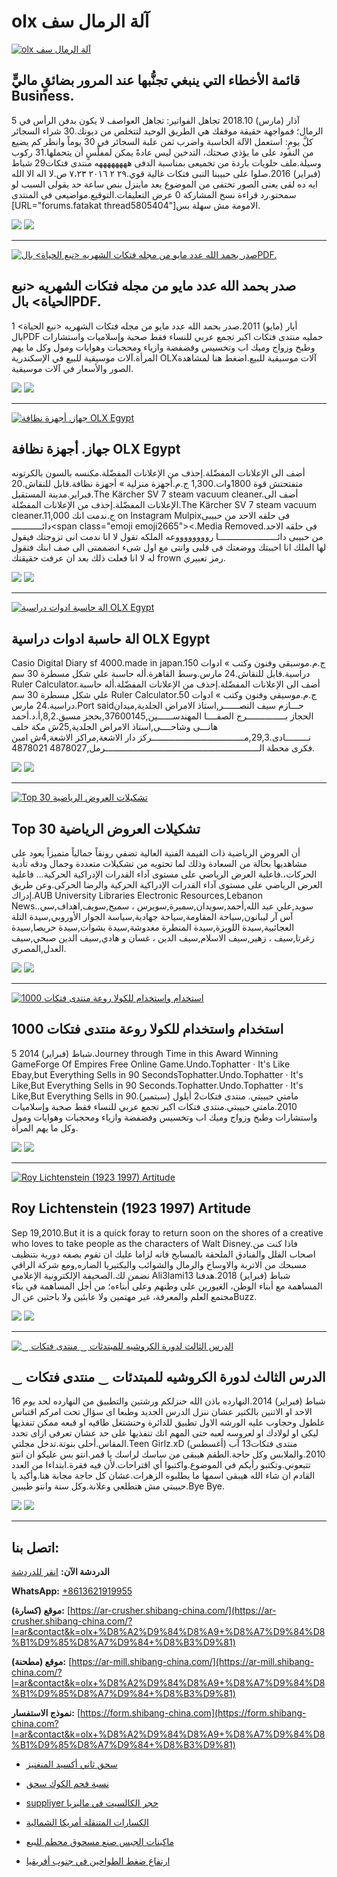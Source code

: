 # olx آلة الرمال سف

<a href="https://swt.shibang-china.com/?l=ar&img&k=olx+%D8%A2%D9%84%D8%A9+%D8%A7%D9%84%D8%B1%D9%85%D8%A7%D9%84+%D8%B3%D9%81" target="_blank">![olx آلة الرمال سف](http://static.shibang-china.com/all-800x300/309.jpg)</a>

## قائمة الأخطاء التي ينبغي تجنُّبها عند المرور بضائقٍ ماليٍّ Business.
5 آذار (مارس) 2018.10 تجاهل الفواتير: تجاهل العواصف لا يكون بدفن الرأس في الرمال؛ فمواجهة حقيقة موقفك هي الطريق الوحيد لتتخلص من ديونك.30 شراء السجائر كلَّ يومٍ: استعمل الآلة الحاسبة واضرب ثمن علبة السجائر في 30 يوماً وانظر كم يضيع من النقود على ما يؤذي صحتك، التدخين ليس عادةً يمكن لمفلِّسٍ أن يتحملها.31 ركوب وسيلة.ملف حلويات باردة من تجميعى بمناسبة الدفى ههههههههه منتدى فتكات29 شباط (فبراير) 2016.صلوا على حبيبنا النبى فتكات غالية قوي.٢٩ ٢ ٢٠١٦ ٧،٢٣ ص.لا اله الا الله ايه ده لقى يعنى الصور تختفى من الموضوع بعد ماينزل بنص ساعة حد يقولى السبب لو سمحتو.رد قراءة نسخ المشاركة 0 عرض التعليقات.التوقيع.مواضيعى فى المنتدى [URL=&quot;forums.fatakat thread5805404&quot;]الامومة مش سهلة بس.


<a href="https://whatsapp.shibangsoft.com/WhatsApp.php" target="_blank" title="WhatsApp">![](http://static.shibang-china.com/icon/whatsapp.png)</a> <a href="https://swt.shibang-china.com/?l=ar&icon&k=olx+%D8%A2%D9%84%D8%A9+%D8%A7%D9%84%D8%B1%D9%85%D8%A7%D9%84+%D8%B3%D9%81" target="_blank">![](http://static.shibang-china.com/icon/chat-ar.png)</a>

---

<a href="https://swt.shibang-china.com/?l=ar&img&k=olx+%D8%A2%D9%84%D8%A9+%D8%A7%D9%84%D8%B1%D9%85%D8%A7%D9%84+%D8%B3%D9%81" target="_blank">![صدر بحمد الله عدد مايو من مجله فتكات الشهريه &lt;نبع الحياة&gt; بالPDF.](http://static.shibang-china.com/all-800x300/289.jpg)</a>

## صدر بحمد الله عدد مايو من مجله فتكات الشهريه &lt;نبع الحياة&gt; بالPDF.
1 أيار (مايو) 2011.صدر بحمد الله عدد مايو من مجله فتكات الشهريه &lt;نبع الحياة&gt; بالPDF حمليه منتدى فتكات اكبر تجمع عربي للنساء فقط صحبة وإسلاميات واستشارات وطبخ وزواج وميك اب وتخسيس وفضفضة وازياء ومحجبات وهوايات ومول وكل ما يهم المرأة.آلات موسيقية للبيع في الإسكندرية OLXآلات موسيقية للبيع.اضغط هنا لمشاهدة الصور والأسعار في آلات موسيقية.


<a href="https://whatsapp.shibangsoft.com/WhatsApp.php" target="_blank" title="WhatsApp">![](http://static.shibang-china.com/icon/whatsapp.png)</a> <a href="https://swt.shibang-china.com/?l=ar&icon&k=olx+%D8%A2%D9%84%D8%A9+%D8%A7%D9%84%D8%B1%D9%85%D8%A7%D9%84+%D8%B3%D9%81" target="_blank">![](http://static.shibang-china.com/icon/chat-ar.png)</a>

---

<a href="https://swt.shibang-china.com/?l=ar&img&k=olx+%D8%A2%D9%84%D8%A9+%D8%A7%D9%84%D8%B1%D9%85%D8%A7%D9%84+%D8%B3%D9%81" target="_blank">![جهاز. أجهزة نظافة OLX Egypt](http://static.shibang-china.com/all-800x300/575.jpg)</a>

## جهاز. أجهزة نظافة OLX Egypt
أضف الى الإعلانات المفضّلة.إحذف من الإعلانات المفضّلة.مكنسه بالسون بالكرتونه متفتحتش قوة 1800وات.1,300 ج.م.أجهزة منزلية » أجهزة نظافة.قابل للنقاش.20 فبراير.مدينة المستقبل.The Kärcher SV 7 steam vacuum cleaner.أضف الى الإعلانات المفضّلة.إحذف من الإعلانات المفضّلة.The Kärcher SV 7 steam vacuum cleaner.11,000 ج.ندمت انك on Instagram Mulpixفى حلقه الاحد من حبيبى دائــــــــــــ&lt;span class=&quot;emoji emoji2665&quot;&gt;&lt;.Media Removed.فى حلقه الاحد من حبيبى دائـــــــــــــــــــــــا رووووووووعه الملكه تقول لا انا ندمت انى تزوجتك فيقول لها الملك انا احببتك ووضعتك فى قلبى وانتى مع اول شىء انضممتى الى صف ابنك فتقول له لا انا فعلت ذلك بعد ان عرفت حقيقتك frown رمز تعبيري.


<a href="https://whatsapp.shibangsoft.com/WhatsApp.php" target="_blank" title="WhatsApp">![](http://static.shibang-china.com/icon/whatsapp.png)</a> <a href="https://swt.shibang-china.com/?l=ar&icon&k=olx+%D8%A2%D9%84%D8%A9+%D8%A7%D9%84%D8%B1%D9%85%D8%A7%D9%84+%D8%B3%D9%81" target="_blank">![](http://static.shibang-china.com/icon/chat-ar.png)</a>

---

<a href="https://swt.shibang-china.com/?l=ar&img&k=olx+%D8%A2%D9%84%D8%A9+%D8%A7%D9%84%D8%B1%D9%85%D8%A7%D9%84+%D8%B3%D9%81" target="_blank">![الة حاسبة ادوات دراسية OLX Egypt](http://static.shibang-china.com/all-800x300/640.jpg)</a>

## الة حاسبة ادوات دراسية OLX Egypt
Casio Digital Diary sf 4000.made in japan.150 ج.م.موسيقى وفنون وكتب » ادوات دراسية.قابل للنقاش.24 مارس.وسط القاهرة.أله حاسبة علي شكل مسطرة 30 سم Ruler Calculator.أضف الى الإعلانات المفضّلة.إحذف من الإعلانات المفضّلة.أله حاسبة علي شكل مسطرة 30 سم Ruler Calculator.50 ج.م.موسيقى وفنون وكتب » ادوات دراسية.24 مارس.Port saidحـــازم سيف النصــــــر,استاذ الامراض الجلدية,ميدان الحجاز بـــــــــــــــرج الصفــــا المهندســــــين,37600145,بحجز مسبق.8,2,أ.د.أحمد هانـــى وشاحــــى,استاذ الامراض الجلدية,25ش مكة خلف نـــــــــادى.29,3,مــــــــــــــــــــــــــــــــــــركز دار الاشعة,مراكز الاشعة,4ش امين فكرى محطة الــــــــــــــــــــــــــــــــــــــــــــــــــــــــــــرمل,4878027 4878021.


<a href="https://whatsapp.shibangsoft.com/WhatsApp.php" target="_blank" title="WhatsApp">![](http://static.shibang-china.com/icon/whatsapp.png)</a> <a href="https://swt.shibang-china.com/?l=ar&icon&k=olx+%D8%A2%D9%84%D8%A9+%D8%A7%D9%84%D8%B1%D9%85%D8%A7%D9%84+%D8%B3%D9%81" target="_blank">![](http://static.shibang-china.com/icon/chat-ar.png)</a>

---

<a href="https://swt.shibang-china.com/?l=ar&img&k=olx+%D8%A2%D9%84%D8%A9+%D8%A7%D9%84%D8%B1%D9%85%D8%A7%D9%84+%D8%B3%D9%81" target="_blank">![Top 30 تشكيلات العروض الرياضية](http://static.shibang-china.com/all-800x300/75.jpg)</a>

## Top 30 تشكيلات العروض الرياضية
أن العروض الرياضية ذات القيمة الفنية العالية تضفي رونقاً جمالياً متميزاً يعود على مشاهديها بحالة من السعادة وذلك لما تحتويه من تشكيلات متعددة وجمال ودقه تأدية الحركات،.فاعلية العرض الرياضي على مستوى آداء القدرات الإدراكية الحركية… فاعلية العرض الرياضي على مستوى آداء القدرات الإدراكية الحركية والرضا الحركى.وعن طريق إدراك.AUB University Libraries Electronic Resources,Lebanon News..سويد,علي عبد الله,أحمد,سويدان,سميرة,سويرس ، سميح,سويف,اهداف,سي آس آر ليبانون,سياحة المقاومة,سياحة جهادية,سياسة الجوار الأوروبي,سيدة التلة العجائبية,سيدة اللويزة,سيدة المنطرة مغدوشة,سيدة بشوات,سيدة حريصا,سيدة زغرتا,سيف ، زهير,سيف الاسلام,سيف الدين ، غسان و هادي,سيف الدين صبحي,سيف العدل,المصري.


<a href="https://whatsapp.shibangsoft.com/WhatsApp.php" target="_blank" title="WhatsApp">![](http://static.shibang-china.com/icon/whatsapp.png)</a> <a href="https://swt.shibang-china.com/?l=ar&icon&k=olx+%D8%A2%D9%84%D8%A9+%D8%A7%D9%84%D8%B1%D9%85%D8%A7%D9%84+%D8%B3%D9%81" target="_blank">![](http://static.shibang-china.com/icon/chat-ar.png)</a>

---

<a href="https://swt.shibang-china.com/?l=ar&img&k=olx+%D8%A2%D9%84%D8%A9+%D8%A7%D9%84%D8%B1%D9%85%D8%A7%D9%84+%D8%B3%D9%81" target="_blank">![1000 استخدام واستخدام للكولا روعة منتدى فتكات](http://static.shibang-china.com/all-800x300/1084.jpg)</a>

## 1000 استخدام واستخدام للكولا روعة منتدى فتكات
5 شباط (فبراير) 2014.Journey through Time in this Award Winning GameForge Of Empires Free Online Game.Undo.Tophatter &middot; It&#39;s Like Ebay,but Everything Sells in 90 SecondsTophatter.Undo.Tophatter &middot; It&#39;s Like,But Everything Sells in 90 Seconds.Tophatter.Undo.Tophatter &middot; It&#39;s Like,But Everything Sells in 90.مامتي حبيبتي. منتدى فتكات2 أيلول (سبتمبر) 2010.مامتي حبيبتي.منتدى فتكات اكبر تجمع عربي للنساء فقط صحبة وإسلاميات واستشارات وطبخ وزواج وميك اب وتخسيس وفضفضة وازياء ومحجبات وهوايات ومول وكل ما يهم المرأة.


<a href="https://whatsapp.shibangsoft.com/WhatsApp.php" target="_blank" title="WhatsApp">![](http://static.shibang-china.com/icon/whatsapp.png)</a> <a href="https://swt.shibang-china.com/?l=ar&icon&k=olx+%D8%A2%D9%84%D8%A9+%D8%A7%D9%84%D8%B1%D9%85%D8%A7%D9%84+%D8%B3%D9%81" target="_blank">![](http://static.shibang-china.com/icon/chat-ar.png)</a>

---

<a href="https://swt.shibang-china.com/?l=ar&img&k=olx+%D8%A2%D9%84%D8%A9+%D8%A7%D9%84%D8%B1%D9%85%D8%A7%D9%84+%D8%B3%D9%81" target="_blank">![Roy Lichtenstein (1923 1997) Artitude](http://static.shibang-china.com/all-800x300/1327.jpg)</a>

## Roy Lichtenstein (1923 1997) Artitude
Sep 19,2010.But it is a quick foray to return soon on the shores of a creative who loves to take people as the characters of Walt Disney.فاذا كنت من اصحاب الفلل والفنادق الملحقة بالمسابح فانه لزاما عليك ان تقوم بصفه دورية بتنظيف مسبحك من الاتربة والاوساخ والرمال والشوائب والبكتيريا الضاره,ومع شركة الراقي نضمن لك.الصحيفة الإلكترونية الإعلامي Ali3lami13 شباط (فبراير) 2018.هدفنا المساهمة مع أبناء الوطن، الغيورين على وطنهم وعلى أبناءه؛ من أجل المساهمة في بناء مجتمع العلم والمعرفة، غير مهتمين ولا عابئين ولا باحثين عن الBuzz.


<a href="https://whatsapp.shibangsoft.com/WhatsApp.php" target="_blank" title="WhatsApp">![](http://static.shibang-china.com/icon/whatsapp.png)</a> <a href="https://swt.shibang-china.com/?l=ar&icon&k=olx+%D8%A2%D9%84%D8%A9+%D8%A7%D9%84%D8%B1%D9%85%D8%A7%D9%84+%D8%B3%D9%81" target="_blank">![](http://static.shibang-china.com/icon/chat-ar.png)</a>

---

<a href="https://swt.shibang-china.com/?l=ar&img&k=olx+%D8%A2%D9%84%D8%A9+%D8%A7%D9%84%D8%B1%D9%85%D8%A7%D9%84+%D8%B3%D9%81" target="_blank">![‿ الدرس الثالث لدورة الكروشيه للمبتدئات ‿ منتدى فتكات](http://static.shibang-china.com/all-800x300/1122.jpg)</a>

## ‿ الدرس الثالث لدورة الكروشيه للمبتدئات ‿ منتدى فتكات
16 شباط (فبراير) 2014.النهارده باذن الله حنزلكم ورشتين والتطبيق من النهارده لحد يوم الاحد او الاتنين بالكتير عشان ننزل الدرس الجديد وطبعا اى سؤال تحت امركم اقتباس علطول وحجاوب عليه الورشه الاول تطبيق للدائرة وحنشتغل طاقيه او قبعه ممكن تنفذيها ليكى او لولادك او لعروسه لعبه حتى المهم انك تنفذيها على حد عشان تعرفى ازاى تحدد المقاس.أحلى بنوتة.تدخل مجلتي.Teen Girlz.xD منتدى فتكات13 آب (أغسطس) 2010.والملابس وكل حاجة.الطقم هيبقى من ساسك لراسك يا قمر.انتو بس عليكو ان انتو تتبعوني.وتكتبو رأيكم في الموضوع.واكتبوا أي اقتراحات.لأن فيه فقرة.ابتداءا من العدد القادم ان شاء الله هيبقى اسمها ما يطلبوه الزهرات.عشان كل حاجة مجابة هنا.وأكيد يا حبيبتي مش هتطلعي وعلانة.وكل سنة وانتو طيبين.Bye Bye.


<a href="https://whatsapp.shibangsoft.com/WhatsApp.php" target="_blank" title="WhatsApp">![](http://static.shibang-china.com/icon/whatsapp.png)</a> <a href="https://swt.shibang-china.com/?l=ar&icon&k=olx+%D8%A2%D9%84%D8%A9+%D8%A7%D9%84%D8%B1%D9%85%D8%A7%D9%84+%D8%B3%D9%81" target="_blank">![](http://static.shibang-china.com/icon/chat-ar.png)</a>

---
## اتصل بنا:

**الدردشة الآن:** [انقر للدردشة](https://swt.shibang-china.com?l=ar&contact&k=olx+%D8%A2%D9%84%D8%A9+%D8%A7%D9%84%D8%B1%D9%85%D8%A7%D9%84+%D8%B3%D9%81)

**WhatsApp:**  [+8613621919955](https://whatsapp.shibangsoft.com/WhatsApp.php)

**موقع (كسارة):** [https://ar-crusher.shibang-china.com/](https://ar-crusher.shibang-china.com/?l=ar&contact&k=olx+%D8%A2%D9%84%D8%A9+%D8%A7%D9%84%D8%B1%D9%85%D8%A7%D9%84+%D8%B3%D9%81)

**موقع (مطحنة):** [https://ar-mill.shibang-china.com/](https://ar-mill.shibang-china.com/?l=ar&contact&k=olx+%D8%A2%D9%84%D8%A9+%D8%A7%D9%84%D8%B1%D9%85%D8%A7%D9%84+%D8%B3%D9%81)

**نموذج الاستفسار:** [https://form.shibang-china.com](https://form.shibang-china.com?l=ar&contact&k=olx+%D8%A2%D9%84%D8%A9+%D8%A7%D9%84%D8%B1%D9%85%D8%A7%D9%84+%D8%B3%D9%81)

* [سحق ثاني أكسيد المنغنيز](../27/%D8%B3%D8%AD%D9%82%20%D8%AB%D8%A7%D9%86%D9%8A%20%D8%A3%D9%83%D8%B3%D9%8A%D8%AF%20%D8%A7%D9%84%D9%85%D9%86%D8%BA%D9%86%D9%8A%D8%B2.md)

* [نسبة فحم الكوك سحق](../27/%D9%86%D8%B3%D8%A8%D8%A9%20%D9%81%D8%AD%D9%85%20%D8%A7%D9%84%D9%83%D9%88%D9%83%20%D8%B3%D8%AD%D9%82.md)

* [suppliyer حجر الكالسيت في ماليزيا](../30/suppliyer%20%D8%AD%D8%AC%D8%B1%20%D8%A7%D9%84%D9%83%D8%A7%D9%84%D8%B3%D9%8A%D8%AA%20%D9%81%D9%8A%20%D9%85%D8%A7%D9%84%D9%8A%D8%B2%D9%8A%D8%A7.md)

* [الكسارات المتنقلة أمريكا الشمالية](../29/%D8%A7%D9%84%D9%83%D8%B3%D8%A7%D8%B1%D8%A7%D8%AA%20%D8%A7%D9%84%D9%85%D8%AA%D9%86%D9%82%D9%84%D8%A9%20%D8%A3%D9%85%D8%B1%D9%8A%D9%83%D8%A7%20%D8%A7%D9%84%D8%B4%D9%85%D8%A7%D9%84%D9%8A%D8%A9.md)

* [ماكينات الجبس صنع مسحوق محطم للبيع](../26/%D9%85%D8%A7%D9%83%D9%8A%D9%86%D8%A7%D8%AA%20%D8%A7%D9%84%D8%AC%D8%A8%D8%B3%20%D8%B5%D9%86%D8%B9%20%D9%85%D8%B3%D8%AD%D9%88%D9%82%20%D9%85%D8%AD%D8%B7%D9%85%20%D9%84%D9%84%D8%A8%D9%8A%D8%B9.md)

* [ارتفاع ضغط الطواحين في جنوب أفريقيا](../30/%D8%A7%D8%B1%D8%AA%D9%81%D8%A7%D8%B9%20%D8%B6%D8%BA%D8%B7%20%D8%A7%D9%84%D8%B7%D9%88%D8%A7%D8%AD%D9%8A%D9%86%20%D9%81%D9%8A%20%D8%AC%D9%86%D9%88%D8%A8%20%D8%A3%D9%81%D8%B1%D9%8A%D9%82%D9%8A%D8%A7.md)